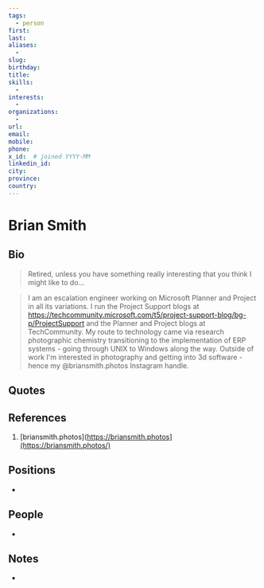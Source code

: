 ```yaml
---
tags:
  - person
first: 
last: 
aliases: 
  - 
slug: 
birthday: 
title: 
skills: 
  - 
interests:
  - 
organizations:
  - 
url: 
email: 
mobile: 
phone: 
x_id:  # joined YYYY-MM
linkedin_id: 
city: 
province: 
country: 
---
```


# Brian Smith

## Bio

> Retired, unless you have something really interesting that you think I might like to do...

> I am an escalation engineer working on Microsoft Planner and Project in all its variations. I run the Project Support blogs at https://techcommunity.microsoft.com/t5/project-support-blog/bg-p/ProjectSupport and the Planner and Project blogs at TechCommunity. My route to technology came via research photographic chemistry transitioning to the implementation of ERP systems - going through UNIX to Windows along the way. Outside of work I'm interested in photography and getting into 3d software - hence my @briansmith.photos Instagram handle.

## Quotes

> 

## References

1. [briansmith.photos](https://briansmith.photos](https://briansmith.photos/)

## Positions

- 

## People

- 

## Notes

- 
